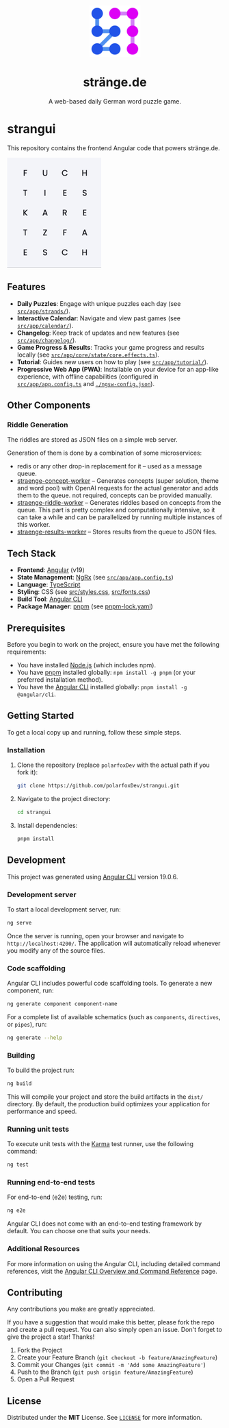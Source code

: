 <p align="center">
  <a href="https://stränge.de/" target="blank"><img src="./docs/icon-1024x1024.png" width="120" alt="stränge.de Logo" /></a>
</p>
<h1 align="center">stränge.de</h1>
<p align="center">
  A web-based daily German word puzzle game.
</p>

# strangui

This repository contains the frontend Angular code that powers stränge.de.

<img src="./docs/demo.gif" alt="stränge.de Demo" width="220">

## Features

* **Daily Puzzles**: Engage with unique puzzles each day (see [`src/app/strands/`](src/app/strands/)).
* **Interactive Calendar**: Navigate and view past games (see [`src/app/calendar/`](src/app/calendar/)).
* **Changelog**: Keep track of updates and new features (see [`src/app/changelog/`](src/app/changelog/)).
* **Game Progress & Results**: Tracks your game progress and results locally (see [`src/app/core/state/core.effects.ts`](src/app/core/state/core.effects.ts)).
* **Tutorial**: Guides new users on how to play (see [`src/app/tutorial/`](src/app/tutorial/)).
* **Progressive Web App (PWA)**: Installable on your device for an app-like experience, with offline capabilities (configured in [`src/app/app.config.ts`](src/app/app.config.ts) and [`./ngsw-config.json`](./ngsw-config.json)).

## Other Components

### Riddle Generation

The riddles are stored as JSON files on a simple web server.

Generation of them is done by a combination of some microservices:

* redis or any other drop-in replacement for it – used as a message queue.
* [straenge-concept-worker](https://github.com/polarfoxDev/straenge-concept-worker) – Generates concepts (super solution, theme and word pool) with OpenAI requests for the actual generator and adds them to the queue. not required, concepts can be provided manually.
* [straenge-riddle-worker](https://github.com/polarfoxDev/straenge-riddle-worker) – Generates riddles based on concepts from the queue. This part is pretty complex and computationally intensive, so it can take a while and can be parallelized by running multiple instances of this worker.
* [straenge-results-worker](https://github.com/polarfoxDev/straenge-results-worker) – Stores results from the queue to JSON files.

## Tech Stack

* **Frontend**: [Angular](https://angular.io/) (v19)
* **State Management**: [NgRx](https://ngrx.io/) (see [`src/app/app.config.ts`](src/app/app.config.ts))
* **Language**: [TypeScript](https://www.typescriptlang.org/)
* **Styling**: CSS (see [src/styles.css](src/styles.css), [src/fonts.css](src/fonts.css))
* **Build Tool**: [Angular CLI](https://angular.dev/tools/cli)
* **Package Manager**: [pnpm](https://pnpm.io/) (see [pnpm-lock.yaml](pnpm-lock.yaml))

## Prerequisites

Before you begin to work on the project, ensure you have met the following requirements:

* You have installed [Node.js](https://nodejs.org/) (which includes npm).
* You have [pnpm](https://pnpm.io/installation) installed globally: `npm install -g pnpm` (or your preferred installation method).
* You have the [Angular CLI](https://angular.dev/tools/cli) installed globally: `pnpm install -g @angular/cli`.

## Getting Started

To get a local copy up and running, follow these simple steps.

### Installation

1. Clone the repository (replace `polarfoxDev` with the actual path if you fork it):

    ```bash
    git clone https://github.com/polarfoxDev/strangui.git
    ```

2. Navigate to the project directory:

    ```bash
    cd strangui
    ```

3. Install dependencies:

    ```bash
    pnpm install
    ```

## Development

This project was generated using [Angular CLI](https://github.com/angular/angular-cli) version 19.0.6.

### Development server

To start a local development server, run:

```bash
ng serve
```

Once the server is running, open your browser and navigate to `http://localhost:4200/`. The application will automatically reload whenever you modify any of the source files.

### Code scaffolding

Angular CLI includes powerful code scaffolding tools. To generate a new component, run:

```bash
ng generate component component-name
```

For a complete list of available schematics (such as `components`, `directives`, or `pipes`), run:

```bash
ng generate --help
```

### Building

To build the project run:

```bash
ng build
```

This will compile your project and store the build artifacts in the `dist/` directory. By default, the production build optimizes your application for performance and speed.

### Running unit tests

To execute unit tests with the [Karma](https://karma-runner.github.io) test runner, use the following command:

```bash
ng test
```

### Running end-to-end tests

For end-to-end (e2e) testing, run:

```bash
ng e2e
```

Angular CLI does not come with an end-to-end testing framework by default. You can choose one that suits your needs.

### Additional Resources

For more information on using the Angular CLI, including detailed command references, visit the [Angular CLI Overview and Command Reference](https://angular.dev/tools/cli) page.

## Contributing

Any contributions you make are greatly appreciated.

If you have a suggestion that would make this better, please fork the repo and create a pull request. You can also simply open an issue.
Don't forget to give the project a star! Thanks!

1. Fork the Project
2. Create your Feature Branch (`git checkout -b feature/AmazingFeature`)
3. Commit your Changes (`git commit -m 'Add some AmazingFeature'`)
4. Push to the Branch (`git push origin feature/AmazingFeature`)
5. Open a Pull Request

## License

Distributed under the **MIT** License. See [`LICENSE`](./LICENSE) for more information.
